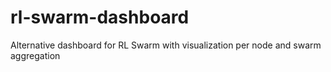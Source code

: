 # rl-swarm-dashboard
Alternative dashboard for RL Swarm with visualization per node and swarm aggregation

